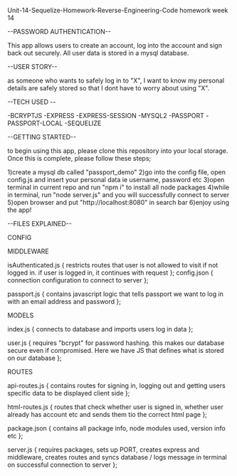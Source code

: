 Unit-14-Sequelize-Homework-Reverse-Engineering-Code
homework week 14

--PASSWORD AUTHENTICATION--

This app allows users to create an account, log into the account and sign back out securely. All user data is stored in a mysql database.

--USER STORY--

as someone who wants to safely log in to "X", I want to know my personal details are safely stored so that I dont have to worry about using "X".

--TECH USED --

-BCRYPTJS -EXPRESS -EXPRESS-SESSION -MYSQL2 -PASSPORT -PASSPORT-LOCAL -SEQUELIZE

--GETTING STARTED--

to begin using this app, please clone this repository into your local storage. Once this is complete, please follow these steps;

1)create a mysql db called "passport_demo" 2)go into the config file, open config.js and insert your personal data ie username, password etc 3)open terminal in current repo and run "npm i" to install all node packages 4)while in terminal, run "node server.js" and you will successfully connect to server 5)open browser and put "http://localhost:8080" in search bar 6)enjoy using the app!

--FILES EXPLAINED--

CONFIG

MIDDLEWARE

isAuthenticated.js { 
restricts routes that user is not allowed to visit if not logged in. if user is logged in, it continues with request };
config.json { connection configuration to connect to server };

passport.js { contains javascript logic that tells passport we want to log in with an email address and password };

MODELS

index.js { connects to database and imports users log in data };

user.js { requires "bcrypt" for password hashing. this makes our database secure even if compromised. Here we have JS that defines what is stored on our database };

ROUTES

api-routes.js { contains routes for signing in, logging out and getting users specific data to be displayed client side };

html-routes.js { routes that check whether user is signed in, whether user already has account etc and sends them tio the correct html page };

package.json { contains all package info, node modules used, version info etc };

server.js { requires packages, sets up PORT, creates express and middleware, creates routes and syncs database / logs message in terminal on successful connection to server };